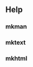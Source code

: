 ## Help

<? @exec {} mkout -h ?>

### mkman

<? @exec {} mkman -h ?>

### mktext

<? @exec {} mktext -h ?>

### mkhtml

<? @exec {} mkhtml -h ?>

